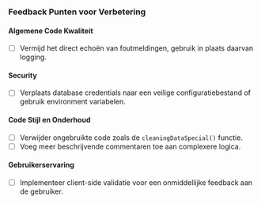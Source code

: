 ### Feedback Punten voor Verbetering

#### Algemene Code Kwaliteit
- [ ] Vermijd het direct echoën van foutmeldingen, gebruik in plaats daarvan logging.

#### Security
- [ ] Verplaats database credentials naar een veilige configuratiebestand of gebruik environment variabelen.

#### Code Stijl en Onderhoud
- [ ] Verwijder ongebruikte code zoals de `cleaningDataSpecial()` functie.
- [ ] Voeg meer beschrijvende commentaren toe aan complexere logica.

#### Gebruikerservaring
- [ ] Implementeer client-side validatie voor een onmiddellijke feedback aan de gebruiker.
